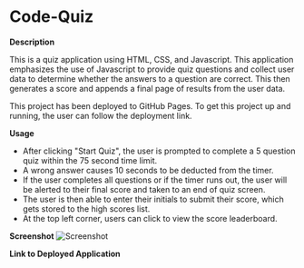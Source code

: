 # Code-Quiz

**Description**

This is a quiz application using HTML, CSS, and Javascript. This application emphasizes the use of Javascript to provide quiz questions and collect user data to determine whether the answers to a question are correct. This then generates a score and appends a final page of results from the user data.

This project has been deployed to GitHub Pages. To get this project up and running, the user can follow the deployment link.

**Usage**

* After clicking "Start Quiz", the user is prompted to complete a 5 question quiz within the 75 second time limit. 
* A wrong answer causes 10 seconds to be deducted from the timer. 
* If the user completes all questions or if the timer runs out, the user will be alerted to their final score and taken to an end of quiz screen.
* The user is then able to enter their initials to submit their score, which gets stored to the high scores list.
* At the top left corner, users can click to view the score leaderboard.

**Screenshot**
![Screenshot]()

**Link to Deployed Application**
